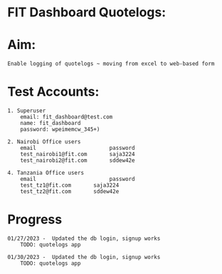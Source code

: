 # FIT Dashboard Quotelogs:

# Aim:
    Enable logging of quotelogs ~ moving from excel to web-based form





# Test Accounts:
    1. Superuser
        email: fit_dashboard@test.com
        name: fit_dashboard
        password: wpeimemcw_345+)

    2. Nairobi Office users
        email                       password
        test_nairobi1@fit.com       saja3224
        test_nairobi2@fit.com       sddew42e
    
    4. Tanzania Office users
        email                       password
        test_tz1@fit.com       saja3224
        test_tz2@fit.com       sddew42e





# Progress
    01/27/2023 -  Updated the db login, signup works 
        TODO: quotelogs app

    01/30/2023 -  Updated the db login, signup works 
        TODO: quotelogs app